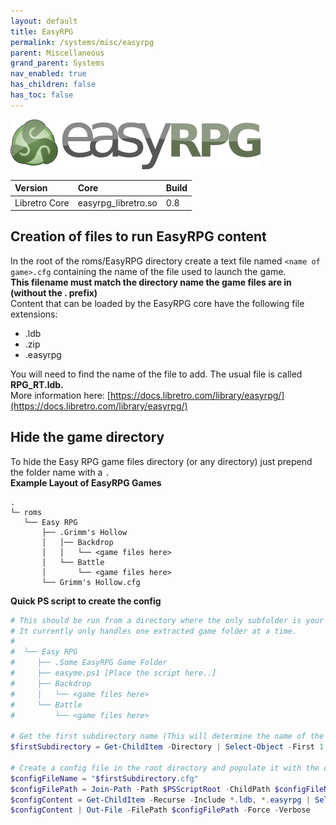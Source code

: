 ```yaml
---
layout: default
title: EasyRPG
permalink: /systems/misc/easyrpg
parent: Miscellaneous
grand_parent: Systems
nav_enabled: true
has_children: false
has_toc: false
---
```


![](../assets/images/easyrpg_logo.png)

| Version       | Core               | Build           |
|:--------------|:-------------------|:----------------|
| Libretro Core | easyrpg_libretro.so | 0.8 |

## Creation of files to run EasyRPG content
In the root of the roms/EasyRPG directory create a text file named `<name of game>.cfg` containing the name of the file used to launch the game.  
**This filename must match the directory name the game files are in (without the . prefix)**  
Content that can be loaded by the EasyRPG core have the following file extensions:
- .ldb
- .zip
- .easyrpg

You will need to find the name of the file to add.  The usual file is called **RPG_RT.ldb.**  
More information here: [https://docs.libretro.com/library/easyrpg/](https://docs.libretro.com/library/easyrpg/)

## Hide the game directory
To hide the Easy RPG game files directory (or any directory) just prepend the folder name with a `.`  
**Example Layout of EasyRPG Games**
```
.
└─ roms
   └── Easy RPG
       ├── .Grimm's Hollow
       │   │── Backdrop
       │   │   └── <game files here>
       │   └── Battle
       │       └── <game files here>
       └── Grimm's Hollow.cfg
```

**Quick PS script to create the config**
```powershell
# This should be run from a directory where the only subfolder is your extracted EasyRPG game
# It currently only handles one extracted game folder at a time.
#
#  └── Easy RPG
#     ├── .Some EasyRPG Game Folder
#     ├── easyme.ps1 [Place the script here..]
#     ├── Backdrop
#     │   └── <game files here>
#     └── Battle
#         └── <game files here>

# Get the first subdirectory name (This will determine the name of the config file created)
$firstSubdirectory = Get-ChildItem -Directory | Select-Object -First 1 -ExpandProperty Name

# Create a config file in the root directory and populate it with the correct EasyRPG launch file
$configFileName = "$firstSubdirectory.cfg"
$configFilePath = Join-Path -Path $PSScriptRoot -ChildPath $configFileName
$configContent = Get-ChildItem -Recurse -Include *.ldb, *.easyrpg | Select-Object -ExpandProperty Name
$configContent | Out-File -FilePath $configFilePath -Force -Verbose
```